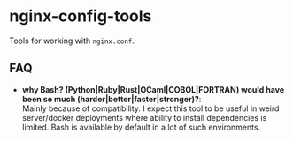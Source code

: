 # nginx-config-tools

Tools for working with `nginx.conf`.

## FAQ

 - **why Bash? (Python|Ruby|Rust|OCaml|COBOL|FORTRAN) would have been so much (harder|better|faster|stronger)?**:  
   Mainly because of compatibility. I expect this tool to be useful in weird server/docker deployments where ability to install dependencies is limited. Bash is available by default in a lot of such environments.
 
